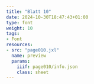 ```yaml
---
title: "Blatt 10"
date: 2024-10-30T18:47:43+01:00
type: font
weight: 10
tags:
- Font
resources:
- src: "page010.jxl"
  name: preview
  params:
    iiif: page010/info.json
    class: sheet
---
```

